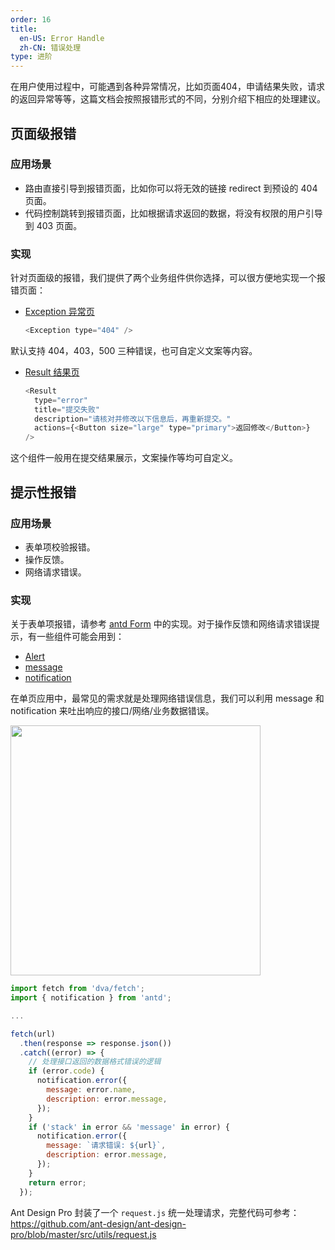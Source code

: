 ```yaml
---
order: 16
title:
  en-US: Error Handle 
  zh-CN: 错误处理
type: 进阶
---
```


在用户使用过程中，可能遇到各种异常情况，比如页面404，申请结果失败，请求的返回异常等等，这篇文档会按照报错形式的不同，分别介绍下相应的处理建议。

## 页面级报错

### 应用场景

- 路由直接引导到报错页面，比如你可以将无效的链接 redirect 到预设的 404 页面。
- 代码控制跳转到报错页面，比如根据请求返回的数据，将没有权限的用户引导到 403 页面。

### 实现

针对页面级的报错，我们提供了两个业务组件供你选择，可以很方便地实现一个报错页面：

- [Exception 异常页](http://preview.pro.ant.design/#/exception/404)

  ```js
  <Exception type="404" />
  ```

默认支持 404，403，500 三种错误，也可自定义文案等内容。

- [Result 结果页](http://preview.pro.ant.design/#/result/fail)

  ```js
  <Result
    type="error"
    title="提交失败"
    description="请核对并修改以下信息后，再重新提交。"
    actions={<Button size="large" type="primary">返回修改</Button>}
  />
  ```

这个组件一般用在提交结果展示，文案操作等均可自定义。

## 提示性报错

### 应用场景

- 表单项校验报错。
- 操作反馈。
- 网络请求错误。

### 实现

关于表单项报错，请参考 [antd Form](http://ant.design/components/form-cn/) 中的实现。对于操作反馈和网络请求错误提示，有一些组件可能会用到：

- [Alert](http://ant.design/components/alert-cn/)
- [message](http://ant.design/components/message-cn/)
- [notification](http://ant.design/components/notification-cn/)

在单页应用中，最常见的需求就是处理网络错误信息，我们可以利用 message 和 notification 来吐出响应的接口/网络/业务数据错误。

<img src="https://gw.alipayobjects.com/zos/rmsportal/cVTaurnfguplvNbctgBN.png" width="400" />

```js
import fetch from 'dva/fetch';
import { notification } from 'antd';

...

fetch(url)
  .then(response => response.json())
  .catch((error) => {
    // 处理接口返回的数据格式错误的逻辑
    if (error.code) {
      notification.error({
        message: error.name,
        description: error.message,
      });
    }
    if ('stack' in error && 'message' in error) {
      notification.error({
        message: `请求错误: ${url}`,
        description: error.message,
      });
    }
    return error;
  });
```

Ant Design Pro 封装了一个 `request.js` 统一处理请求，完整代码可参考：https://github.com/ant-design/ant-design-pro/blob/master/src/utils/request.js
